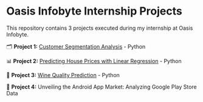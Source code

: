 # Oasis Infobyte Internship Projects

This repository contains 3 projects executed during my internship at Oasis Infobyte.

🗂️ **Project 1:** [Customer Segmentation Analysis](https://github.com/Chaithrashree-P/OIBSIP/tree/main/Customer%20Segmentation%20Analysis) - Python

📊 **Project 2:** [Predicting House Prices with Linear Regression](https://github.com/Chaithrashree-P/OIBSIP/tree/main/Predicting_House_Prices_with_Linear_Regression) - Python

🍷 **Project 3:** [Wine Quality Prediction](https://github.com/Chaithrashree-P/OIBSIP/tree/main/Wine%20Quality%20Prediction) - Python

📱 **Project 4:** Unveiling the Android App Market: Analyzing Google Play Store Data 
